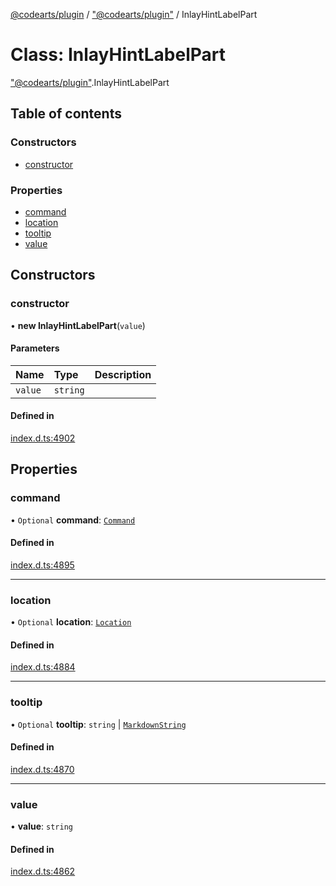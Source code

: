 [@codearts/plugin](../README.md) / ["@codearts/plugin"](../modules/_codearts_plugin_.md) / InlayHintLabelPart

# Class: InlayHintLabelPart

["@codearts/plugin"](../modules/_codearts_plugin_.md).InlayHintLabelPart

## Table of contents

### Constructors

- [constructor](codearts_plugin_.InlayHintLabelPart.md#constructor)

### Properties

- [command](codearts_plugin_.InlayHintLabelPart.md#command)
- [location](codearts_plugin_.InlayHintLabelPart.md#location)
- [tooltip](codearts_plugin_.InlayHintLabelPart.md#tooltip)
- [value](codearts_plugin_.InlayHintLabelPart.md#value)

## Constructors

### constructor

• **new InlayHintLabelPart**(`value`)

#### Parameters

| Name | Type | Description |
| :------ | :------ | :------ |
| `value` | `string` |  |

#### Defined in

[index.d.ts:4902](https://github.com/huaweicloud/cloudide-plugin-api/blob/3b0eee8/index.d.ts#L4902)

## Properties

### command

• `Optional` **command**: [`Command`](../interfaces/codearts_plugin_.Command.md)

#### Defined in

[index.d.ts:4895](https://github.com/huaweicloud/cloudide-plugin-api/blob/3b0eee8/index.d.ts#L4895)

___

### location

• `Optional` **location**: [`Location`](codearts_plugin_.Location.md)

#### Defined in

[index.d.ts:4884](https://github.com/huaweicloud/cloudide-plugin-api/blob/3b0eee8/index.d.ts#L4884)

___

### tooltip

• `Optional` **tooltip**: `string` \| [`MarkdownString`](codearts_plugin_.MarkdownString.md)

#### Defined in

[index.d.ts:4870](https://github.com/huaweicloud/cloudide-plugin-api/blob/3b0eee8/index.d.ts#L4870)

___

### value

• **value**: `string`

#### Defined in

[index.d.ts:4862](https://github.com/huaweicloud/cloudide-plugin-api/blob/3b0eee8/index.d.ts#L4862)
